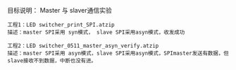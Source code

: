 目标说明：
Master 与 slaver通信实验
```
工程1：LED switcher_print_SPI.atzip 
描述：master SPI采用 syn模式， slave SPI采用asyn模式，收发成功

```



```
工程2：LED switcher_0511_master_asyn_verify.atzip
描述：master SPI采用 asyn模式，slave SPI采用asyn模式，SPImaster发送有数据，但slave接收不到数据，中断也没有进。
```
